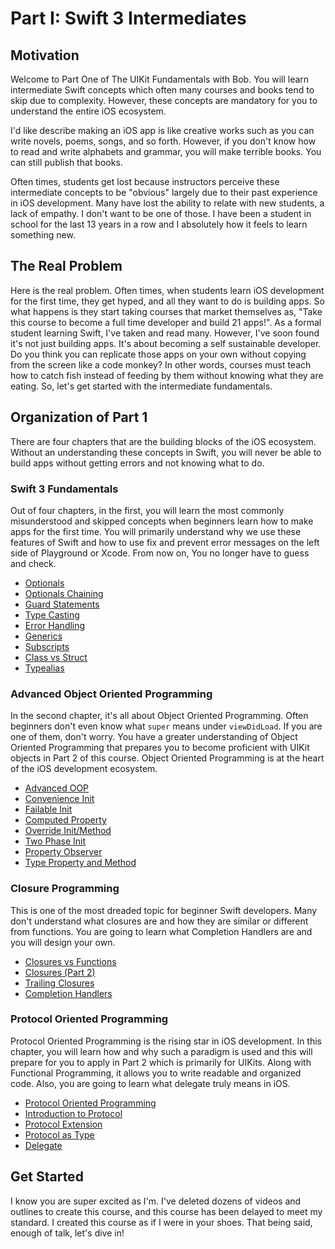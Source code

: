 # Part I: Swift 3 Intermediates

## Motivation
Welcome to Part One of The UIKit Fundamentals with Bob. You will learn intermediate Swift concepts which often many courses and books tend to skip due to complexity. However, these concepts are mandatory for you to understand the entire iOS ecosystem.

I'd like describe making an iOS app is like creative works such as you can write novels, poems, songs, and so forth. However, if you don't know how to read and write alphabets and grammar, you will make terrible books. You can still publish that books.

Often times, students get lost because instructors perceive these intermediate concepts to be "obvious" largely due to their past experience in iOS development. Many have lost the ability to relate with new students, a lack of empathy. I don't want to be one of those. I have been a student in school for the last 13 years in a row and I absolutely how it feels to learn something new.

## The Real Problem
Here is the real problem. Often times, when students learn iOS development for the first time, they get hyped, and all they want to do is building apps. So what happens is they start taking courses that market themselves as, "Take this course to become a full time developer and build 21 apps!". As a formal student learning Swift, I've taken and read many. However, I've soon found it's not just building apps. It's about becoming a self sustainable developer. Do you think you can replicate those apps on your own without copying from the screen like a code monkey?  In other words, courses must teach how to catch fish instead of feeding by them without knowing what they are eating. So, let's get started with the intermediate fundamentals.

## Organization of Part 1
There are four chapters that are the building blocks of the iOS ecosystem. Without an understanding these concepts in Swift, you will never be able to build apps without getting errors and not knowing what to do.

### Swift 3 Fundamentals
Out of four chapters, in the first, you will learn the most commonly misunderstood and skipped concepts when beginners learn how to make apps for the first time. You will primarily understand why we use these features of Swift and how to use fix and prevent error messages on the left side of Playground or Xcode. From now on, You no longer have to guess and check.
* [Optionals](1000/1100//1101_optionals.md)
* [Optionals Chaining](1000/1100/1102_optionals_chaining.md)
* [Guard Statements](1000/1100/1103_guard_statements.md)
* [Type Casting](1000/1100/1104_type_casting.md)
* [Error Handling](1000/1100/1105_error_handling.md)
* [Generics](1000/1100/1106_generics.md)
* [Subscripts](1000/1100/1107_subscripts.md)
* [Class vs Struct](1000/1100/1108_class_vs_struct.md)
* [Typealias](1000/1100/1109_typealias.md)

### Advanced Object Oriented Programming
In the second chapter, it's all about Object Oriented Programming. Often beginners don't even know what `super` means under `viewDidLoad`. If you are one of them, don't worry. You have a greater understanding of Object Oriented Programming that prepares you to become proficient with UIKit objects in Part 2 of this course. Object Oriented Programming is at the heart of the iOS development ecosystem.

* [Advanced OOP](1000/1200/1200_intro.md)
* [Convenience Init](1000/1200/1201_convenience_init.md)
* [Failable Init](1000/1200/1202_failable_init.md)
* [Computed Property](1000/1200/1203_computed_property.md)
* [Override Init/Method](1000/1200/1204_override_init_method.md)
* [Two Phase Init](1000/1200/1205_two_phase_init.md)
* [Property Observer](1000/1200/1206_property_observer.md)
* [Type Property and Method](1000/1200/1207_type_property_method.md)

### Closure Programming
This is one of the most dreaded topic for beginner Swift developers. Many don't understand what closures are and how they are similar or different from functions. You are going to learn what Completion Handlers are and you will design your own.
* [Closures vs Functions](1000/1300/1301_closures_vs_functions.md)
* [Closures (Part 2)](1000/1300/1302_closures_part2.md)
* [Trailing Closures](1000/1300/1303_trailing_closures.md)
* [Completion Handlers](1000/1300/1304_completion_handlers.md)

### Protocol Oriented Programming
Protocol Oriented Programming is the rising star in iOS development. In this chapter, you will learn how and why such a paradigm is used and this will prepare for you to apply in Part 2 which is primarily for UIKits. Along with Functional Programming, it allows you to write readable and organized code. Also, you are going to learn what delegate truly means in iOS.

* [Protocol Oriented Programming](1000/1400/1400_intro.md)
* [Introduction to Protocol](1000/1400/1401_intro_to_protocol.md)
* [Protocol Extension](1000/1400/1402_protocol_extension.md)
* [Protocol as Type](1000/1400/1403_protocol_as_type.md)
* [Delegate](1000/1400/1404_delegate.md)

## Get Started
I know you are super excited as I'm. I've deleted dozens of videos and outlines to create this course, and this course has been delayed to meet my standard. I created this course as if I were in your shoes. That being said, enough of talk, let's dive in!
